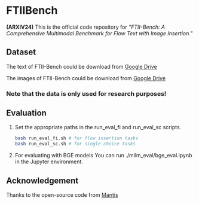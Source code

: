 # FTIIBench
**(ARXIV24)** This is the official code repository for *"FTII-Bench: A Comprehensive Multimodal Benchmark for Flow Text with Image Insertion."*

## Dataset

The text of FTII-Bench could be download from [Google Drive](https://drive.google.com/file/d/1QWfZ4laKEdVBKwu9AwZ_X7tN0B5r3U-x/view?usp=sharing)

The images of FTII-Bench could be download from [Google Drive](https://drive.google.com/file/d/1eDGu-zsDYDvK_Y_mUmYV-npyceT_ur8f/view?usp=sharing)

### **Note that the data is only used for research purposes!**

## Evaluation
1. Set the appropriate paths in the run_eval_fi and run_eval_sc scripts.   
   ```bash
   bash run_eval_fi.sh # for flow insertion tasks
   bash run_eval_sc.sh # for single choice tasks
   ```
2. For evaluating with BGE models You can run ./mllm_eval/bge_eval.ipynb in the Jupyter environment.  

## Acknowledgement
Thanks to the open-source code from [Mantis](https://tiger-ai-lab.github.io/Mantis/)

